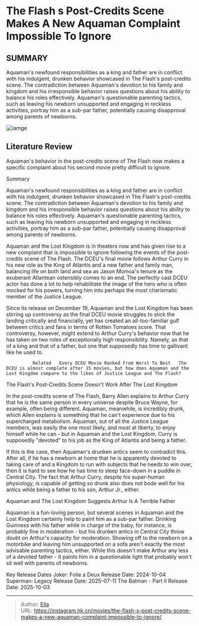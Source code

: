 # The Flash s Post-Credits Scene Makes A New Aquaman Complaint Impossible To Ignore


## SUMMARY 



  Aquaman&#39;s newfound responsibilities as a king and father are in conflict with his indulgent, drunken behavior showcased in The Flash&#39;s post-credits scene.   The contradiction between Aquaman&#39;s devotion to his family and kingdom and his irresponsible behavior raises questions about his ability to balance his roles effectively.   Aquaman&#39;s questionable parenting tactics, such as leaving his newborn unsupported and engaging in reckless activities, portray him as a sub-par father, potentially causing disapproval among parents of newborns.  

![iamge](https://static1.srcdn.com/wordpress/wp-content/uploads/2023/12/barry-allen-and-aquaman.jpg)

## Literature Review
Aquaman&#39;s behavior in the post-credits scene of The Flash now makes a specific complaint about his second movie pretty difficult to ignore.


Summary

  Aquaman&#39;s newfound responsibilities as a king and father are in conflict with his indulgent, drunken behavior showcased in The Flash&#39;s post-credits scene.   The contradiction between Aquaman&#39;s devotion to his family and kingdom and his irresponsible behavior raises questions about his ability to balance his roles effectively.   Aquaman&#39;s questionable parenting tactics, such as leaving his newborn unsupported and engaging in reckless activities, portray him as a sub-par father, potentially causing disapproval among parents of newborns.  






Aquaman and the Lost Kingdom is in theaters now and has given rise to a new complaint that is impossible to ignore following the events of the post-credits scene of The Flash. The DCEU&#39;s final movie follows Arthur Curry in his new role as the King of Atlantis and a new father and family man, balancing life on both land and sea as Jason Momoa&#39;s tenure as the exuberant Atlantean ostensibly comes to an end. The perfectly cast DCEU actor has done a lot to help rehabilitate the image of the hero who is often mocked for his powers, turning him into perhaps the most charismatic member of the Justice League.

Since its release on December 19, Aquaman and the Lost Kingdom has been stirring up controversy as the final DCEU movie struggles to stick the landing critically and financially, yet has created an all-too-familiar gulf between critics and fans in terms of Rotten Tomatoes score. That controversy, however, might extend to Arthur Curry&#39;s behavior now that he has taken on two roles of exceptionally high responsibility. Namely, as that of a king and that of a father, but one that supposedly has time to gallivant like he used to.

              Related   Every DCEU Movie Ranked From Worst To Best   The DCEU is almost complete after 15 movies, but how does Aquaman and the Lost Kingdom compare to the likes of Justice League and The Flash?    


 The Flash&#39;s Post-Credits Scene Doesn&#39;t Work After The Lost Kingdom 
          

In the post-credits scene of The Flash, Barry Allen explains to Arthur Curry that he is the same person in every universe despite Bruce Wayne, for example, often being different. Aquaman, meanwhile, is incredibly drunk, which Allen explains is something that he can&#39;t experience due to his supercharged metabolism. Aquaman, out of all the Justice League members, was easily the one most likely, and most at liberty, to enjoy himself while he can - but in Aquaman and the Lost Kingdom, Curry is supposedly &#34;devoted&#34; to his job as the King of Atlantis and being a father.

If this is the case, then Aquaman&#39;s drunken antics seem to contradict this. After all, if he has a newborn at home that he is apparently devoted to taking care of and a Kingdom to run with subjects that he needs to win over, then it is hard to see how he has time to sleep face-down in a puddle in Central City. The fact that Arthur Curry, despite his super-human physiology, is capable of getting so drunk also does not bode well for his antics while being a father to his son, Arthur Jr., either.



 Aquaman and The Lost Kingdom Suggests Arthur Is A Terrible Father 
          

Aquaman is a fun-loving person, but several scenes in Aquaman and the Lost Kingdom certainly help to paint him as a sub-par father. Drinking Guinness with his father while in charge of the baby, for instance, is probably fine in moderation - but his drunken antics in Central City throw doubt on Arthur&#39;s capacity for moderation. Showing off to the newborn on a motorbike and leaving him unsupported on a sofa aren&#39;t exactly the most advisable parenting tactics, either. While this doesn&#39;t make Arthur any less of a devoted father - it paints him in a questionable light that probably won&#39;t sit well with parents of newborns.

  Key Release Dates              Joker: Folie a Deux Release Date: 2024-10-04                   Superman: Legacy Release Date: 2025-07-11                   The Batman - Part II Release Date: 2025-10-03      

---

> Author: [Ella](https://instagram.hk.cn/)  
> URL: https://instagram.hk.cn/movies/the-flash-s-post-credits-scene-makes-a-new-aquaman-complaint-impossible-to-ignore/  


